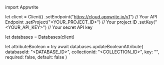 import Appwrite

let client = Client()
    .setEndpoint("https://cloud.appwrite.io/v1") // Your API Endpoint
    .setProject("<YOUR_PROJECT_ID>") // Your project ID
    .setKey("<YOUR_API_KEY>") // Your secret API key

let databases = Databases(client)

let attributeBoolean = try await databases.updateBooleanAttribute(
    databaseId: "<DATABASE_ID>",
    collectionId: "<COLLECTION_ID>",
    key: "",
    required: false,
    default: false
)


